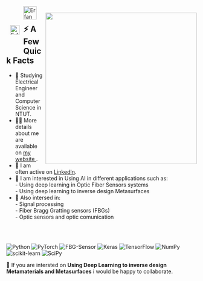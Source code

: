 <a href="https://www.linkedin.com/in/erfan-dejband/">
  <img align="left" alt="Erfan Dejband LinkedIn" width="25px" style="margin:50px 10px" src="https://cdn.tomondre.com/icons/linkedinn.svg" /></a>
<a href="https://erfandejband.github.io/">
   <img align="left" alt="Erfan Dejband LinkedIn" width="35px"  src="https://user-images.githubusercontent.com/92718738/223005819-f6ce4af4-49da-472e-badb-3dbd57b9bd15.png" /> </a>

</br>

 <img width="400px" align="right" src="https://camo.githubusercontent.com/8bf6f6d78abc81fcf9c49f10649423e73ea44bc248e83aaae8759d401c829a84/68747470733a2f2f70687973696373677572756b756c2e66696c65732e776f726470726573732e636f6d2f323031392f30322f6368617261637465722d312e676966" />
  <h2>⚡️ A Few Quick Facts</h2>
  <ul>
    <li>🧐 Studying Electrical Engineer and Computer Science in NTUT.</li>
    <li>👨‍💻 More details about me are available on <a href="https://github.com/ErfanDejband">my website </a>.</li>
    <li>📝 I am often active on <a href="https://www.linkedin.com/in/erfan-dejband/">LinkedIn</a>.</li>
    <li>👀 I am interested in Using AI in different applications such as:
         <br>   - Using deep learning in Optic Fiber Sensors systems
         <br>   - Using deep learning to inverse design Metasurfaces 
    <li>💜 Also intersed in:
         <br>   - Signal processing
         <br>   - Fiber Bragg Gratting sensors (FBGs) 
         <br>   - Optic sensors and optic comunication
  </ul>
</div>
</br>
</br>

![Python](https://img.shields.io/badge/python-3670A0?style=for-the-badge&logo=python&logoColor=white) ![PyTorch](https://img.shields.io/badge/PyTorch-%23EE4C2C.svg?style=for-the-badge&logo=PyTorch&logoColor=white) ![FBG-Sensor](https://img.shields.io/badge/-FBG%20Sensors-green?style=for-the-badge&logo=OPNSense&logoColor=white) ![Keras](https://img.shields.io/badge/Keras-%23D00000.svg?style=for-the-badge&logo=Keras&logoColor=white)  ![TensorFlow](https://img.shields.io/badge/TensorFlow-%23FF6F00.svg?style=for-the-badge&logo=TensorFlow&logoColor=white) ![NumPy](https://img.shields.io/badge/numpy-%23013243.svg?style=for-the-badge&logo=numpy&logoColor=white) ![scikit-learn](https://img.shields.io/badge/scikit--learn-%23F7931E.svg?style=for-the-badge&logo=scikit-learn&logoColor=white) ![SciPy](https://img.shields.io/badge/SciPy-%230C55A5.svg?style=for-the-badge&logo=scipy&logoColor=%white) 


💞️ If you are intersted on **Using Deep Learning to inverse design Metamaterials and Metasurfaces** i would be happy to collaborate.
